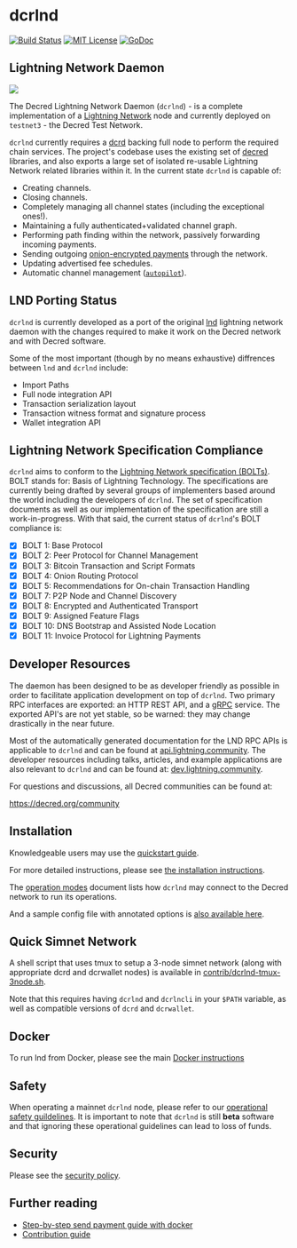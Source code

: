 dcrlnd
======

[![Build Status](https://github.com/decred/dcrlnd/workflows/Build%20and%20Test/badge.svg)](https://github.com/decred/dcrlnd/actions)
[![MIT License](https://img.shields.io/badge/license-MIT-blue.svg)](http://copyfree.org)
[![GoDoc](https://img.shields.io/badge/godoc-reference-blue.svg)](https://godoc.org/github.com/decred/dcrlnd)

## Lightning Network Daemon

<img src="logo.png">

The Decred Lightning Network Daemon (`dcrlnd`) - is a complete implementation of
a [Lightning Network](https://lightning.network) node and currently deployed on
`testnet3` - the Decred Test Network.

`dcrlnd` currently requires a [dcrd](https://github.com/decred/dcrd) backing
full node to perform the required chain services. The project's codebase uses
the existing set of [decred](https://github.com/decred/) libraries, and also
exports a large set of isolated re-usable Lightning Network related libraries
within it.  In the current state `dcrlnd` is capable of:
* Creating channels.
* Closing channels.
* Completely managing all channel states (including the exceptional ones!).
* Maintaining a fully authenticated+validated channel graph.
* Performing path finding within the network, passively forwarding incoming payments.
* Sending outgoing [onion-encrypted payments](https://github.com/decred/lightning-onion)
through the network.
* Updating advertised fee schedules.
* Automatic channel management ([`autopilot`](https://github.com/decred/dcrlnd/tree/master/autopilot)).

## LND Porting Status

`dcrlnd` is currently developed as a port of the original
[lnd](https://github.com/lightningnetwork/lnd) lightning network daemon with the
changes required to make it work on the Decred network and with Decred software.

Some of the most important (though by no means exhaustive) diffrences between
`lnd` and `dcrlnd` include:

- Import Paths
- Full node integration API
- Transaction serialization layout
- Transaction witness format and signature process
- Wallet integration API

## Lightning Network Specification Compliance

`dcrlnd` aims to conform to the [Lightning Network specification
(BOLTs)](https://github.com/lightningnetwork/lightning-rfc). BOLT stands for:
Basis of Lightning Technology. The specifications are currently being drafted
by several groups of implementers based around the world including the
developers of `dcrlnd`. The set of specification documents as well as our
implementation of the specification are still a work-in-progress. With that
said, the current status of `dcrlnd`'s BOLT compliance is:

  - [x] BOLT 1: Base Protocol
  - [x] BOLT 2: Peer Protocol for Channel Management
  - [x] BOLT 3: Bitcoin Transaction and Script Formats
  - [x] BOLT 4: Onion Routing Protocol
  - [x] BOLT 5: Recommendations for On-chain Transaction Handling
  - [x] BOLT 7: P2P Node and Channel Discovery
  - [x] BOLT 8: Encrypted and Authenticated Transport
  - [x] BOLT 9: Assigned Feature Flags
  - [x] BOLT 10: DNS Bootstrap and Assisted Node Location
  - [x] BOLT 11: Invoice Protocol for Lightning Payments

## Developer Resources

The daemon has been designed to be as developer friendly as possible in order
to facilitate application development on top of `dcrlnd`. Two primary RPC
interfaces are exported: an HTTP REST API, and a [gRPC](https://grpc.io/)
service. The exported API's are not yet stable, so be warned: they may change
drastically in the near future.

Most of the automatically generated documentation for the LND RPC APIs is
applicable to `dcrlnd` and can be found at
[api.lightning.community](https://api.lightning.community). The developer
resources including talks, articles, and example applications are also relevant
to `dcrlnd` and can be found at:
[dev.lightning.community](https://dev.lightning.community).

For questions and discussions, all Decred communities can be found at:

https://decred.org/community

## Installation

Knowledgeable users may use the [quickstart guide](/docs/QUICKSTART.md).

For more detailed instructions, please see [the installation
instructions](docs/INSTALL.md).

The [operation modes](docs/operation_modes.md) document lists how `dcrlnd` may
connect to the Decred network to run its operations.

And a sample config file with annotated options is [also available
here](sample-dcrlnd.conf).

## Quick Simnet Network

A shell script that uses tmux to setup a 3-node simnet network (along with
appropriate dcrd and dcrwallet nodes) is available in
[contrib/dcrlnd-tmux-3node.sh](contrib/dcrlnd-tmux-3node.sh).

Note that this requires having `dcrlnd` and `dcrlncli` in your `$PATH` variable,
as well as compatible versions of `dcrd` and `dcrwallet`.


## Docker
  To run lnd from Docker, please see the main [Docker instructions](docs/DOCKER.md)

## Safety

When operating a mainnet `dcrlnd` node, please refer to our [operational safety
guildelines](docs/safety.md). It is important to note that `dcrlnd` is still
**beta** software and that ignoring these operational guidelines can lead to
loss of funds.

## Security

Please see the [security policy](https://github.com/decred/dcrlnd/security/policy). 

## Further reading
* [Step-by-step send payment guide with docker](https://github.com/decred/dcrlnd/tree/master/docker)
* [Contribution guide](https://github.com/dcrlnd/lnd/blob/master/docs/code_contribution_guidelines.md)
